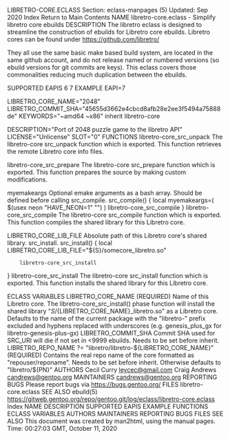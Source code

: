 LIBRETRO-CORE.ECLASS
Section: eclass-manpages (5)
Updated: Sep 2020
Index Return to Main Contents
NAME
libretro-core.eclass - Simplify libretro core ebuilds
DESCRIPTION
The libretro eclass is designed to streamline the construction of ebuilds for Libretro core ebuilds.
Libretro cores can be found under https://github.com/libretro/

They all use the same basic make based build system, are located in the same github account, and do not release named or numbered versions (so ebuild versions for git commits are keys). This eclass covers those commonalities reducing much duplication between the ebuilds.

SUPPORTED EAPIS
6 7
EXAMPLE
EAPI=7

LIBRETRO_CORE_NAME="2048"
LIBRETRO_COMMIT_SHA="45655d3662e4cbcd8afb28e2ee3f5494a75888de"
KEYWORDS="~amd64 ~x86"
inherit libretro-core

DESCRIPTION="Port of 2048 puzzle game to the libretro API"
LICENSE="Unlicense"
SLOT="0"
FUNCTIONS
libretro-core_src_unpack
The libretro-core src_unpack function which is exported.
This function retrieves the remote Libretro core info files.

libretro-core_src_prepare
The libretro-core src_prepare function which is exported.
This function prepares the source by making custom modifications.

myemakeargs
Optional emake arguments as a bash array. Should be defined before calling src_compile.
src_compile() {
local myemakeargs=(
        $(usex neon "HAVE_NEON=1" "")
)
libretro-core_src_compile
}
libretro-core_src_compile
The libretro-core src_compile function which is exported.
This function compiles the shared library for this Libretro core.

LIBRETRO_CORE_LIB_FILE
Absolute path of this Libretro core's shared library. src_install.
src_install() {
        local LIBRETRO_CORE_LIB_FILE="${S}/somecore_libretro.so"

        libretro-core_src_install
}
libretro-core_src_install
The libretro-core src_install function which is exported.
This function installs the shared library for this Libretro core.

ECLASS VARIABLES
LIBRETRO_CORE_NAME (REQUIRED)
Name of this Libretro core. The libretro-core_src_install() phase function will install the shared library "${S}/${LIBRETRO_CORE_NAME}_libretro.so" as a Libretro core. Defaults to the name of the current package with the "libretro-" prefix excluded and hyphens replaced with underscores (e.g. genesis_plus_gx for libretro-genesis-plus-gx)
LIBRETRO_COMMIT_SHA
Commit SHA used for SRC_URI will die if not set in <9999 ebuilds. Needs to be set before inherit.
LIBRETRO_REPO_NAME ?= "libretro/libretro-${LIBRETRO_CORE_NAME}" (REQUIRED)
Contains the real repo name of the core formatted as "repouser/reponame". Needs to be set before inherit. Otherwise defaults to "libretro/${PN}"
AUTHORS
Cecil Curry <leycec@gmail.com>
Craig Andrews <candrews@gentoo.org>
MAINTAINERS
candrews@gentoo.org
REPORTING BUGS
Please report bugs via https://bugs.gentoo.org/
FILES
libretro-core.eclass
SEE ALSO
ebuild(5)
https://gitweb.gentoo.org/repo/gentoo.git/log/eclass/libretro-core.eclass
Index
NAME
DESCRIPTION
SUPPORTED EAPIS
EXAMPLE
FUNCTIONS
ECLASS VARIABLES
AUTHORS
MAINTAINERS
REPORTING BUGS
FILES
SEE ALSO
This document was created by man2html, using the manual pages.
Time: 00:27:03 GMT, October 11, 2020